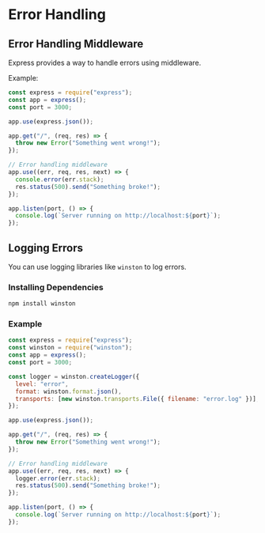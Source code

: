 # Error Handling

## Error Handling Middleware

Express provides a way to handle errors using middleware.

Example:

```javascript
const express = require("express");
const app = express();
const port = 3000;

app.use(express.json());

app.get("/", (req, res) => {
  throw new Error("Something went wrong!");
});

// Error handling middleware
app.use((err, req, res, next) => {
  console.error(err.stack);
  res.status(500).send("Something broke!");
});

app.listen(port, () => {
  console.log(`Server running on http://localhost:${port}`);
});
```

## Logging Errors

You can use logging libraries like `winston` to log errors.

### Installing Dependencies

```bash
npm install winston
```

### Example

```javascript
const express = require("express");
const winston = require("winston");
const app = express();
const port = 3000;

const logger = winston.createLogger({
  level: "error",
  format: winston.format.json(),
  transports: [new winston.transports.File({ filename: "error.log" })],
});

app.use(express.json());

app.get("/", (req, res) => {
  throw new Error("Something went wrong!");
});

// Error handling middleware
app.use((err, req, res, next) => {
  logger.error(err.stack);
  res.status(500).send("Something broke!");
});

app.listen(port, () => {
  console.log(`Server running on http://localhost:${port}`);
});
```
